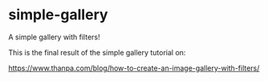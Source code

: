 # simple-gallery
A simple gallery with filters!

This is the final result of the simple gallery tutorial on:

https://www.thanpa.com/blog/how-to-create-an-image-gallery-with-filters/
